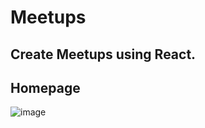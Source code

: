 # Meetups
Create Meetups using React. 
------------------------------------------
## Homepage
![image](https://user-images.githubusercontent.com/32544961/119000797-ffd64500-b965-11eb-9d06-8fbc6e1d5ce7.png)

